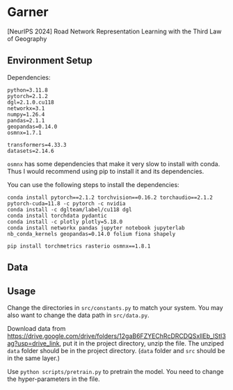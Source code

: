 # Garner
[NeurIPS 2024] Road Network Representation Learning with the Third Law of Geography


## Environment Setup

Dependencies:
```
python=3.11.8
pytorch=2.1.2
dgl=2.1.0.cu118
networkx=3.1
numpy=1.26.4
pandas=2.1.1
geopandas=0.14.0
osmnx=1.7.1

transformers=4.33.3
datasets=2.14.6
```

`osmnx` has some dependencies that make it very slow to install with conda. Thus I would recommend using pip to install it and its dependencies. 

You can use the following steps to install the dependencies:
```
conda install pytorch==2.1.2 torchvision==0.16.2 torchaudio==2.1.2 pytorch-cuda=11.8 -c pytorch -c nvidia
conda install -c dglteam/label/cu118 dgl
conda install torchdata pydantic
conda install -c plotly plotly=5.18.0
conda install networkx pandas jupyter notebook jupyterlab nb_conda_kernels geopandas=0.14.0 folium fiona shapely

pip install torchmetrics rasterio osmnx==1.8.1
```


## Data



## Usage

Change the directories in `src/constants.py` to match your system. You may also want to change the data path in `src/data.py`.

Download data from https://drive.google.com/drive/folders/12gaB6FZYEChRcDRCDQSxllEb_lStI3ag?usp=drive_link, put it in the project directory, unzip the file. The unziped `data` folder should be in the project directory. (`data` folder and `src` should be in the same layer.)

Use `python scripts/pretrain.py` to pretrain the model. You need to change the hyper-parameters in the file.